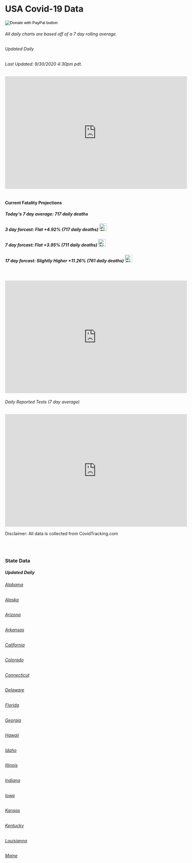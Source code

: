 

# USA Covid-19 Data 
<!-- Bidvertiser2033388 -->
<!-- Global site tag (gtag.js) - Google Analytics -->
<script async src="https://www.googletagmanager.com/gtag/js?id=UA-167862552-1"></script>
<script>
  window.dataLayer = window.dataLayer || [];
  function gtag(){dataLayer.push(arguments);}
  gtag('js', new Date());

  gtag('config', 'UA-167862552-1');
</script>

<meta name="propeller" content="c67469779396ee135446ef68fa131fc4">



<p style="text-align:right;">
<div id="paypal-button-container"></div>
<script src="https://www.paypal.com/sdk/js?client-id=sb&currency=USD" data-sdk-integration-source="button-factory"></script>
<form action="https://www.paypal.com/cgi-bin/webscr" method="post" target="_top">
<input type="hidden" name="cmd" value="_donations" />
<input type="hidden" name="business" value="6A4AWXGVD5F5L" />
<input type="hidden" name="currency_code" value="USD" />
<input type="image" src="https://www.paypalobjects.com/en_US/i/btn/btn_donateCC_LG.gif" border="0" name="submit" title="PayPal - The safer, easier way to pay online!" alt="Donate with PayPal button" />
<img alt="" border="0" src="https://www.paypal.com/en_US/i/scr/pixel.gif" width="1" height="1" />
</form>
</p>

<p style="text-align:center;">
<h6> All daily charts are based off of a 7 day rolling average.
  <h6> Updated Daily </h6>
<h6>Last Updated: 9/30/2020  4:30pm pdt. </h6>
<iframe width="600" height="371" seamless frameborder="0" scrolling="no" src="https://docs.google.com/spreadsheets/d/e/2PACX-1vTfotxCjrIv9j0qa55Q-vH95X329v9aKjBOr2-shLoCZ-kYYTgdp-ittdvGApMyYdaERfl6gM6HGBEA/pubchart?oid=705871937&amp;format=interactive"></iframe>
<br>

  <br>
  <h4> Current Fatality Projections</h4> 
  <h5> Today's 7 day average: 717 daily deaths </h5>
  <h5> 3 day forcast:  Flat +4.92% (717 daily deaths) <img src="https://www.flaticon.com/svg/static/icons/svg/109/109617.svg" alt="Slightly Lower" style="width:25px;height:25px"> </h5>
  <h5> 7 day forcast:  Flat +3.95% (711 daily deaths) <img src="https://www.flaticon.com/svg/static/icons/svg/109/109617.svg" alt="Slightly Down" style="width:25px;height:25px"> </h5>
  <h5> 17 day forcast: Slightly Higher +11.26% (761 daily deaths) <img src="https://cdn0.iconfinder.com/data/icons/navigation-set-arrows-part-one/32/DiagonalArrowUpRight-512.png" alt="Slightly Down" style="width:25px;height:25px"> </h5>
  <br>
  <br>
<iframe width="600" height="371" seamless frameborder="0" scrolling="no" src="https://docs.google.com/spreadsheets/d/e/2PACX-1vTfotxCjrIv9j0qa55Q-vH95X329v9aKjBOr2-shLoCZ-kYYTgdp-ittdvGApMyYdaERfl6gM6HGBEA/pubchart?oid=445395274&amp;format=interactive"></iframe>
<br>
  <h6> Daily Reported Tests (7 day average) </h6>
    <iframe width="600" height="371" seamless frameborder="0" scrolling="no" src="https://docs.google.com/spreadsheets/d/e/2PACX-1vTfotxCjrIv9j0qa55Q-vH95X329v9aKjBOr2-shLoCZ-kYYTgdp-ittdvGApMyYdaERfl6gM6HGBEA/pubchart?oid=1554064617&amp;format=interactive"></iframe>
<p>Disclaimer: All data is collected from CovidTracking.com</p>
<br>

<br>
<h3> State Data </h3>
<h5> Updated Daily <h5>
<h6><a href="javascript:window.open('https://covidtracking.com/data/state/alabama', 'Alabama');">Alabama</a></h6>

<h6><a href="javascript:window.open('https://covidtracking.com/data/state/alaska', 'Alaska', 'width=600,height=371');">Alaska</a></h6>

<h6><a href="javascript:window.open('https://covidtracking.com/data/state/arizona', 'Arizona', 'width=600,height=371');">Arizona</a></h6>

<h6><a href="javascript:window.open('https://covidtracking.com/data/state/arkansas', 'Arkansas', 'width=600,height=371');">Arkansas</a></h6>

<h6><a href="javascript:window.open('https://covidtracking.com/data/state/california', 'California', 'width=600,height=371');">California</a></h6>

<h6><a href="javascript:window.open(https://covidtracking.com/data/state/colorado', 'Colorado', 'width=600,height=371');">Colorado</a></h6>

<h6><a href="javascript:window.open('https://covidtracking.com/data/state/connecticut', 'Connecticut', 'width=600,height=371');">Connecticut</a></h6>

<h6><a href="javascript:window.open('https://covidtracking.com/data/state/delaware', 'Delaware', 'width=600,height=371');">Delaware</a></h6>

<h6><a href="javascript:window.open('https://covidtracking.com/data/state/florida', 'Florida', 'width=600,height=371');">Florida</a></h6>

<h6><a href="javascript:window.open('https://covidtracking.com/data/state/georgia', 'Georgia', 'width=600,height=371');">Georgia</a></h6>

<h6><a href="javascript:window.open('https://covidtracking.com/data/state/hawaii', 'Hawaii', 'width=600,height=371');">Hawaii</a></h6>

<h6><a href="javascript:window.open('https://covidtracking.com/data/state/idaho', 'Idaho', 'width=600,height=371');">Idaho</a></h6>

<h6><a href="javascript:window.open('https://covidtracking.com/data/state/illinois', 'Illinois', 'width=600,height=371');">Illinois</a></h6>

<h6><a href="javascript:window.open('https://covidtracking.com/data/state/indiana', 'Indiana', 'width=600,height=371');">Indiana</a></h6>

<h6><a href="javascript:window.open('https://covidtracking.com/data/state/iowa', 'Iowa', 'width=600,height=371');">Iowa</a></h6>

<h6><a href="javascript:window.open('https://covidtracking.com/data/state/kansas', 'Kansas', 'width=600,height=371');">Kansas</a></h6>

<h6><a href="javascript:window.open('https://covidtracking.com/data/state/kentucky', 'Kentucky', 'width=600,height=371');">Kentucky</a></h6>

<h6><a href="javascript:window.open('https://covidtracking.com/data/state/louisianna', 'Louisianna', 'width=600,height=371');">Louisianna</a></h6>

<h6><a href="javascript:window.open(https://covidtracking.com/data/state/maine', 'Maine', 'width=600,height=371');">Maine</a></h6>

